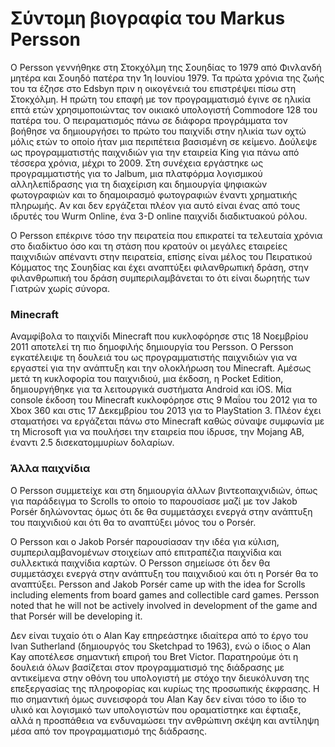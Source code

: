 # Σύντομη βιογραφία του Markus Persson
Ο Persson γεννήθηκε στη Στοκχόλμη της Σουηδίας το 1979 από Φινλανδή μητέρα και Σουηδό πατέρα την 1η Ιουνίου 1979. Τα πρώτα χρόνια της ζωής του τα έζησε στο Edsbyn  πριν η οικογένειά του επιστρέψει πίσω στη Στοκχόλμη. Η πρώτη του επαφή με τον προγραμματισμό έγινε σε ηλικία επτά ετών χρησιμοποιώντας τον οικιακό υπολογιστή Commodore 128 του πατέρα του. Ο πειραματισμός πάνω σε διάφορα προγράμματα τον βοήθησε να δημιουργήσει το πρώτο του παιχνίδι στην ηλικία των οχτώ μόλις ετών το οποίο ήταν μια περιπέτεια βασισμένη σε κείμενο. Δούλεψε ως προγραμματιστής παιχνιδιών για την εταιρεία King για πάνω από τέσσερα χρόνια, μέχρι το 2009. Στη συνέχεια εργάστηκε ως προγραμματιστής για το Jalbum, μια πλατφόρμα λογισμικού αλληλεπίδρασης για τη διαχείριση και δημιουργία ψηφιακών φωτογραφιών και το δηαμοιρασμό φωτογραφιών έναντι χρηματικής πληρωμής. Aν και δεν εργάζεται πλέον για αυτό είναι ένας από τους ιδρυτές του Wurm Online, ένα 3-D online παιχνίδι διαδικτυακού ρόλου.

Ο Persson επέκρινε τόσο την πειρατεία που επικρατεί τα τελευταία χρόνια στο διαδίκτυο όσο και τη στάση που κρατούν οι μεγάλες εταιρείες παιχνιδιών απέναντι στην πειρατεία, επίσης είναι μέλος του Πειρατικού Κόμματος της Σουηδίας και έχει αναπτύξει φιλανθρωπική δράση, στην φιλανθρωπική του δράση συμπεριλαμβάνεται το ότι είναι δωρητής των Γιατρών χωρίς σύνορα.

### Minecraft
Αναμφίβολα το παιχνίδι Minecraft που κυκλοφόρησε στις 18 Νοεμβρίου 2011 αποτελεί τη πιο δημοφιλής δημιουργία του Persson. Ο Persson εγκατέλειψε τη δουλειά του ως προγραμματιστής παιχνιδιών για να εργαστεί για την ανάπτυξη και την ολοκλήρωση του Minecraft. Αμέσως μετά τη κυκλοφορία του παιχνιδιού, μια έκδοση, η Pocket Edition, δημιουργήθηκε για τα λειτουργικά συστήματα Android και iOS.  Μία console έκδοση του Minecraft κυκλοφόρησε στις 9 Μαΐου του 2012 για το Xbox 360 και στις 17 Δεκεμβρίου του 2013 για το PlayStation 3. Πλέον έχει σταματήσει να εργάζεται πάνω στο Minecraft καθώς σύναψε συμφωνία με τη Microsoft για να πουλήσει την εταιρεία που ίδρυσε, την Mojang ΑΒ, έναντι 2.5 δισεκατομμυρίων δολαρίων.

### Άλλα παιχνίδια
Ο Persson συμμετείχε και στη δημιουργία άλλων βιντεοπαιχνιδιών, όπως για παράδειγμα το Scrolls το οποίο το παρουσίασε μαζί με τον Jakob Porsér δηλώνοντας όμως ότι δε θα συμμετάσχει ενεργά στην ανάπτυξη του παιχνιδιού και ότι θα το αναπτύξει μόνος του ο Porsér. 

Ο Persson και ο Jakob Porsér παρουσίασαν την ιδέα για κύλιση, συμπεριλαμβανομένων στοιχείων από επιτραπέζια παιχνίδια και συλλεκτικά παιχνίδια καρτών. Ο Persson σημείωσε ότι δεν θα συμμετάσχει ενεργά στην ανάπτυξη του παιχνιδιού και ότι η Porsér θα το αναπτύξει.
Persson and Jakob Porsér came up with the idea for Scrolls including elements from board games and collectible card games. Persson noted that he will not be actively involved in development of the game and that Porsér will be developing it.



Δεν είναι τυχαίο ότι ο Alan Kay επηρεάστηκε ιδιαίτερα από το έργο του Ivan Sutherland (δημιουργός του Sketchpad το 1963), ενώ o ίδιος ο Alan Kay αποτέλεσε σημαντική επιροή του Bret Victor. Παρατηρούμε ότι η δουλειά όλων βασίζεται στον προγραμματισμό της διάδρασης με αντικείμενα στην οθόνη του υπολογιστή με στόχο την διευκόλυνση της επεξεργασίας της πληροφορίας και κυρίως της προσωπικής έκφρασης. Η πιο σημαντική όμως συνεισφορά του Alan Kay δεν είναι τόσο το ίδιο το υλικό και λογισμικό των υπολογιστών που οραματίστηκε και έφτιαξε, αλλά η προσπάθεια να ενδυναμώσει την ανθρώπινη σκέψη και αντίληψη μέσα από τον προγραμματισμό της διάδρασης.
